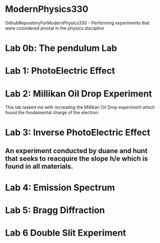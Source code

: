 # ModernPhysics330
GithubRepositoryForModernPhysics330 - Performing experiments that were considered pivotal in the physics discipline

# Lab 0b: The pendulum Lab 


# Lab 1: PhotoElectric Effect 

# Lab 2: Millikan Oil Drop Experiment 

This lab tasked me with recreating the Millikan Oil Drop experiment which found the fundamental charge of the electron.

# Lab 3: Inverse PhotoElectric Effect 

## An experiment conducted by duane and hunt that seeks to reacquire the slope h/e which is found in all materials. 

# Lab 4: Emission Spectrum 

# Lab 5: Bragg Diffraction

# Lab 6 Double Slit Experiment 
